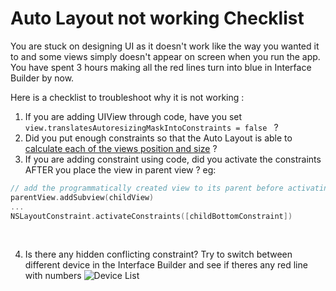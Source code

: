 # Auto Layout not working Checklist



You are stuck on designing UI as it doesn't work like the way you wanted it to and some views simply doesn't appear on screen when you run the app. You have spent 3 hours making all the red lines turn into blue in Interface Builder by now.

Here is a checklist to troubleshoot why it is not working :

1. If you are adding UIView through code, have you set `view.translatesAutoresizingMaskIntoConstraints = false ` ?
2. Did you put enough constraints so that the Auto Layout is able to [calculate each of the views position and size](https://fluffy.es/how-auto-layout-calculates-view-position-and-size/) ?
3. If you are adding constraint using code, did you activate the constraints AFTER you place the view in parent view ? eg:
```swift
// add the programmatically created view to its parent before activating constraints
parentView.addSubview(childView)
...
NSLayoutConstraint.activateConstraints([childBottomConstraint])
```

<br>

4. Is there any hidden conflicting constraint? Try to switch between different device in the Interface Builder and see if theres any red line with numbers  ![Device List](https://iosimage.s3.amazonaws.com/2018/8-conflicting-constraint/deviceList.png)
  <br>
  <br>
